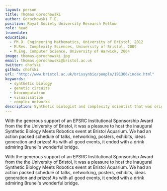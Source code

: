 ```yaml
---
layout: person
title: Thomas Gorochowski
author: Gorochowski T.E.
position: Royal Society University Research Fellow
role: head
leavedate: 
education:
  - Ph.D. Engineering Mathematics, University of Bristol, 2012
  - M.Res. Complexity Sciences, University of Bristol, 2009
  - M.Eng. Computer Science, University of Warwick, 2004
image: thomas-gorochowski.jpg
email: thomas.gorochowski@bristol.ac.uk
twitter: chofski
github: chofski
url: "http://www.bristol.ac.uk/brissynbio/people/191306/index.html"
keywords:
  - synthetic biology
  - genetic circuits
  - biocomputation
  - visualisation
  - complex networks
description: Synthetic biologist and complexity scientist that was originally trained in computer science. Attempting to develop efficient architectures for cellular information processing using biologically derived parts and principles.
---
```

With the generous support of an EPSRC Institutional Sponsorship Award from the the University of Bristol, it was a pleasure to host the inaugural Synthetic Biology Meets Robotics event at Bristol Aquarium. We had an action packed schedule of talks, networking, posters, exhibits, ideas generation and prizes! As with all good events, it ended with a drink admiring Brunel's wonderful bridge.

With the generous support of an EPSRC Institutional Sponsorship Award from the the University of Bristol, it was a pleasure to host the inaugural Synthetic Biology Meets Robotics event at Bristol Aquarium. We had an action packed schedule of talks, networking, posters, exhibits, ideas generation and prizes! As with all good events, it ended with a drink admiring Brunel's wonderful bridge.
